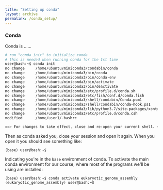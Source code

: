 ```yaml
---
title: "Setting up conda"
layout: archive
permalink: /conda_setup/
---
```


### Conda  
Conda is ......

```bash 
# run "conda init" to initialize conda 
# this is needed when running conda for the 1st time
user@bash:~$ conda init
no change     /home/ubuntu/miniconda3/condabin/conda
no change     /home/ubuntu/miniconda3/bin/conda
no change     /home/ubuntu/miniconda3/bin/conda-env
no change     /home/ubuntu/miniconda3/bin/activate
no change     /home/ubuntu/miniconda3/bin/deactivate
no change     /home/ubuntu/miniconda3/etc/profile.d/conda.sh
no change     /home/ubuntu/miniconda3/etc/fish/conf.d/conda.fish
no change     /home/ubuntu/miniconda3/shell/condabin/Conda.psm1
no change     /home/ubuntu/miniconda3/shell/condabin/conda-hook.ps1
no change     /home/ubuntu/miniconda3/lib/python3.7/site-packages/xontrib/conda.xsh
no change     /home/ubuntu/miniconda3/etc/profile.d/conda.csh
modified      /home/user1/.bashrc

==> For changes to take effect, close and re-open your current shell. <==
```  

Then as conda asked you, close your session and open it again. When you open it you should see something like:
```
(base) user@bash:~$
``` 
Indicating you're in the `base` environment of conda. To activate the main conda environment for our course, where most of the programs we'll be using are installed:
```
(base) user@bash:~$ conda activate eukaryotic_genome_assembly
(eukaryotic_genome_assembly) user@bash:~$
```

